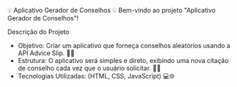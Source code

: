 💡 Aplicativo Gerador de Conselhos 💡
Bem-vindo ao projeto "Aplicativo Gerador de Conselhos"!

Descrição do Projeto
- Objetivo: Criar um aplicativo que forneça conselhos aleatórios usando a API Advice Slip. 💬🧠
- Estrutura: O aplicativo será simples e direto, exibindo uma nova citação de conselho cada vez que o usuário solicitar. 📲🔄
- Tecnologias Utilizadas: (HTML, CSS, JavaScript) 💻🌐
